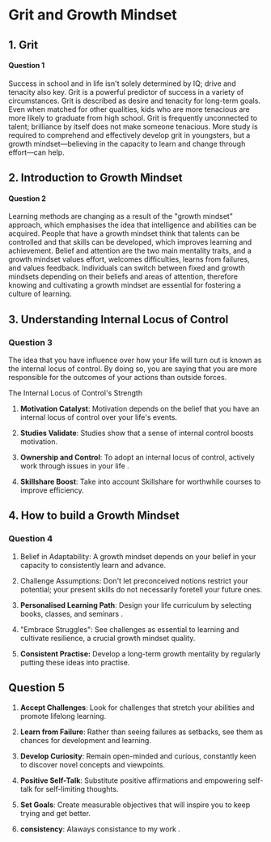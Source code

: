 # Grit and Growth Mindset

## 1. Grit

#### Question 1

Success in school and in life isn't solely determined by IQ; drive and tenacity also key.
 Grit is a powerful predictor of success in a variety of circumstances. Grit is described as desire and tenacity for long-term goals.
 Even when matched for other qualities, kids who are more tenacious are more likely to graduate from high school.
 Grit is frequently unconnected to talent; brilliance by itself does not make someone tenacious.
More study is required to comprehend and effectively develop grit in youngsters, but a growth mindset—believing in the capacity to learn and change through effort—can help.

## 2. Introduction to Growth Mindset

#### Question 2

Learning methods are changing as a result of the "growth mindset" approach, which emphasises the idea that intelligence and abilities can be acquired.
 People that have a growth mindset think that talents can be controlled and that skills can be developed, which improves learning and achievement.
Belief and attention are the two main mentality traits, and a growth mindset values effort, welcomes difficulties, learns from failures, and values feedback.
Individuals can switch between fixed and growth mindsets depending on their beliefs and areas of attention, therefore knowing and cultivating a growth mindset are essential for fostering a culture of learning.

## 3. Understanding Internal Locus of Control

### Question 3

The idea that you have influence over how your life will turn out is known as the internal locus of control. By doing so, you are saying that you are more responsible for the outcomes of your actions than outside forces.

The Internal Locus of Control's Strength

1. **Motivation Catalyst**: Motivation depends on the belief that you have an internal locus of control over your life's events.

2. **Studies Validate**: Studies show that a sense of internal control boosts motivation.

3. **Ownership and Control**: To adopt an internal locus of control, actively work through issues in your life .

5. **Skillshare Boost**: Take into account Skillshare for worthwhile courses to improve efficiency.

## 4. How to build a Growth Mindset

### Question 4

1. Belief in Adaptability: A growth mindset depends on your belief in your capacity to consistently learn and advance.

2. Challenge Assumptions: Don't let preconceived notions restrict your potential; your present skills do not necessarily foretell your future ones.

3. **Personalised Learning Path**: Design your life curriculum by selecting books, classes, and seminars .

4. "Embrace Struggles": See challenges as essential to learning and cultivate resilience, a crucial growth mindset quality.

5. **Consistent Practise:** Develop a long-term growth mentality by regularly putting these ideas into practise.


## Question 5

1. **Accept Challenges**: Look for challenges that stretch your abilities and promote lifelong learning.

2. **Learn from Failure**: Rather than seeing failures as setbacks, see them as chances for development and learning.

3. **Develop Curiosity**: Remain open-minded and curious, constantly keen to discover novel concepts and viewpoints.

4. **Positive Self-Talk**: Substitute positive affirmations and empowering self-talk for self-limiting thoughts.

5. **Set Goals**: Create measurable objectives that will inspire you to keep trying and get better.

6. **consistency**: Alaways consistance to my work .












